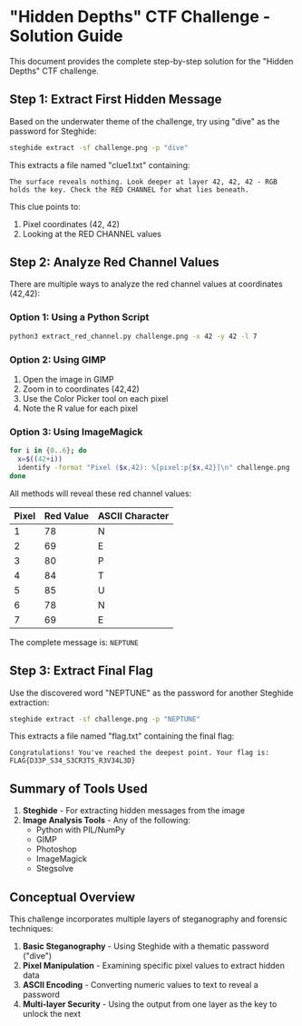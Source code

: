 # "Hidden Depths" CTF Challenge - Solution Guide

This document provides the complete step-by-step solution for the "Hidden Depths" CTF challenge.

## Step 1: Extract First Hidden Message

Based on the underwater theme of the challenge, try using "dive" as the password for Steghide:

```bash
steghide extract -sf challenge.png -p "dive"
```

This extracts a file named "clue1.txt" containing:
```
The surface reveals nothing. Look deeper at layer 42, 42, 42 - RGB holds the key. Check the RED CHANNEL for what lies beneath.
```

This clue points to:
1. Pixel coordinates (42, 42)
2. Looking at the RED CHANNEL values

## Step 2: Analyze Red Channel Values

There are multiple ways to analyze the red channel values at coordinates (42,42):

### Option 1: Using a Python Script

```bash
python3 extract_red_channel.py challenge.png -x 42 -y 42 -l 7
```

### Option 2: Using GIMP

1. Open the image in GIMP
2. Zoom in to coordinates (42,42)
3. Use the Color Picker tool on each pixel
4. Note the R value for each pixel

### Option 3: Using ImageMagick

```bash
for i in {0..6}; do
  x=$((42+i))
  identify -format "Pixel ($x,42): %[pixel:p{$x,42}]\n" challenge.png
done
```

All methods will reveal these red channel values:

| Pixel | Red Value | ASCII Character |
|-------|-----------|-----------------|
| 1     | 78        | N               |
| 2     | 69        | E               |
| 3     | 80        | P               |
| 4     | 84        | T               |
| 5     | 85        | U               |
| 6     | 78        | N               |
| 7     | 69        | E               |

The complete message is: `NEPTUNE`

## Step 3: Extract Final Flag

Use the discovered word "NEPTUNE" as the password for another Steghide extraction:

```bash
steghide extract -sf challenge.png -p "NEPTUNE"
```

This extracts a file named "flag.txt" containing the final flag:
```
Congratulations! You've reached the deepest point. Your flag is: FLAG{D33P_S34_S3CR3TS_R3V34L3D}
```

## Summary of Tools Used

1. **Steghide** - For extracting hidden messages from the image
2. **Image Analysis Tools** - Any of the following:
   - Python with PIL/NumPy
   - GIMP
   - Photoshop
   - ImageMagick
   - Stegsolve

## Conceptual Overview

This challenge incorporates multiple layers of steganography and forensic techniques:

1. **Basic Steganography** - Using Steghide with a thematic password ("dive")
2. **Pixel Manipulation** - Examining specific pixel values to extract hidden data
3. **ASCII Encoding** - Converting numeric values to text to reveal a password
4. **Multi-layer Security** - Using the output from one layer as the key to unlock the next

